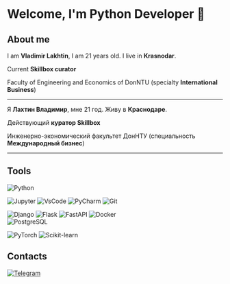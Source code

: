 # **Welcome, I'm Python Developer** 👋

## **About me**
I am **Vladimir Lakhtin**, I am 21 years old. I live in **Krasnodar**.

Current **Skillbox curator**

Faculty of Engineering and Economics of DonNTU (specialty **International Business**)

---

Я **Лахтин Владимир**, мне 21 год. Живу в **Краснодаре**. 

Действующий **куратор Skillbox**

Инженерно-экономический факультет ДонНТУ (специальность **Международный бизнес**)

---
## **Tools**

![Python](https://img.shields.io/badge/Python-090909?style=for-the-badge&logo=python&logoColor=00BFFF)

![Jupyter](https://img.shields.io/badge/Jupyter-090909?style=for-the-badge&logo=Jupyter&logoColor=FF4500)
![VsCode](https://img.shields.io/badge/VsCode-090909?style=for-the-badge&logo=VisualStudio&logoColor=20B2AA)
![PyCharm](https://img.shields.io/badge/PyCharm-090909?style=for-the-badge&logo=PyCharm&logoColor=1DE81C)
![Git](https://img.shields.io/badge/Git-090909?style=for-the-badge&logo=Git)

![Django](https://img.shields.io/badge/Django-090909?style=for-the-badge&logo=Django)
![Flask](https://img.shields.io/badge/Flask-090909?style=for-the-badge&logo=Flask)
![FastAPI](https://img.shields.io/badge/FastAPI-090909?style=for-the-badge&logo=FastAPI)
![Docker](https://img.shields.io/badge/Docker-090909?style=for-the-badge&logo=Docker)     
![PostgreSQL](https://img.shields.io/badge/PostgreSQL-090909?style=for-the-badge&logo=PostgreSQL&logoColor=00BFFF)

![PyTorch](https://img.shields.io/badge/PyTorch-090909?style=for-the-badge&logo=PyTorch&logoColor=FF0000)
![Scikit-learn](https://img.shields.io/badge/ScikitLearn-090909?style=for-the-badge&logo=Scikit-learn)

## **Contacts**

[![Telegram](https://img.shields.io/badge/Telegram-090909?style=for-the-badge&logo=Telegram)](https://t.me/yummy_lvl)

